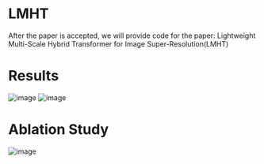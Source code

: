 # LMHT
After the paper is accepted, we will provide code for the paper: Lightweight Multi-Scale Hybrid Transformer for Image 
Super-Resolution(LMHT)
# Results
![image](https://github.com/kbzhang0505/LMHT/assets/97494153/811540d8-a20b-4f91-8b07-e1a41b7ff2e6)
![image](https://github.com/kbzhang0505/LMHT/assets/97494153/fd4d28d1-0050-4baa-a4e1-ae0a9575f6a6)
# Ablation Study
![image](https://github.com/kbzhang0505/LMHT/assets/97494153/795b2ed5-c514-4dcb-a04e-227127f5d77b)

